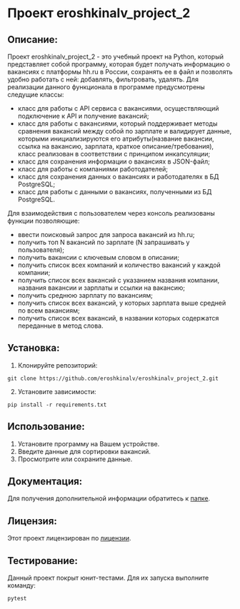 # Проект eroshkinalv_project_2

## Описание:

Проект eroshkinalv_project_2 - это учебный проект на Python, который представляет собой программу, которая будет получать информацию о вакансиях с платформы hh.ru в России, сохранять ее в файл и позволять удобно работать с ней: добавлять, фильтровать, удалять.
Для реализации данного функционала в программе предусмотрены следущие классы:
- класс для работы с API сервиса с вакансиями, осуществляющий подключение к API и получение вакансий;
- класс для работы с вакансиями, который поддерживает методы сравнения вакансий между собой по зарплате и валидирует данные, которыми инициализируются его атрибуты(название вакансии, ссылка на вакансию, зарплата, краткое описание/требования), класс реализован в соответствии с принципом инкапсуляции;
- класс для сохранения информации о вакансиях в JSON-файл;
- класс для работы с компаниями работодателей;
- класс для сохранения данных о вакансиях и работодателях в БД PostgreSQL;
- класс для работы с данными о вакансиях, полученными из БД PostgreSQL.

Для взаимодействия с пользователем через консоль реализованы функции позволяющие:
- ввести поисковый запрос для запроса вакансий из hh.ru;
- получить топ N вакансий по зарплате (N запрашивать у пользователя);
- получить вакансии с ключевым словом в описании;
- получить список всех компаний и количество вакансий у каждой компании;
- получить список всех вакансий с указанием названия компании, названия вакансии и зарплаты и ссылки на вакансию;
- получить среднюю зарплату по вакансиям;
- получить список всех вакансий, у которых зарплата выше средней по всем вакансиям;
- получить список всех вакансий, в названии которых содержатся переданные в метод слова.

## Установка:

1. Клонируйте репозиторий:
```
git clone https://github.com/eroshkinalv/eroshkinalv_project_2.git
```
2. Установите зависимости:
```
pip install -r requirements.txt
```
## Использование:

1. Установите программу на Вашем устройстве.
2. Введите данные для сортировки вакансий.
3. Просмотрите или сохраните данные.

## Документация:

Для получения дополнительной информации обратитесь к [папке](README.md).

## Лицензия:

Этот проект лицензирован по [лицензии](LICENSE.txt).

## Тестирование:

Данный проект покрыт юнит-тестами. Для их запуска выполните команду:
```
pytest
```
